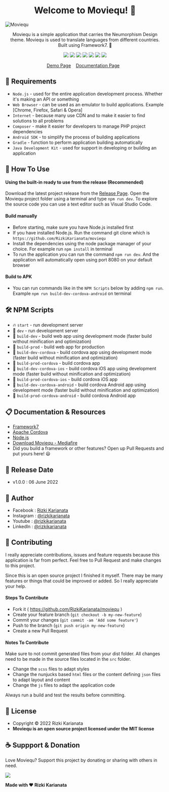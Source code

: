 <h1 align="center">Welcome to Moviequ! 👋 </h1>

![Moviequ](https://user-images.githubusercontent.com/52366240/172201537-3817acba-e9f8-4d01-94ae-1ca2d4fd11d2.png)

<p align="center">Moviequ is a simple application that carries the Neumorphism Design theme. Moviequ is used to translate languages from different countries. Built using Framework7. 💖 </p>

<p align="center">
<img src="https://img.shields.io/github/contributors/RizkiKarianata/moviequ?style=flat-square">
<img src="https://img.shields.io/github/issues/RizkiKarianata/moviequ?style=flat-square">
<img src="https://img.shields.io/github/stars/RizkiKarianata/moviequ?style=flat-square"> 
<img src="https://img.shields.io/github/forks/RizkiKarianata/moviequ?style=flat-square">
<img src="https://img.shields.io/github/last-commit/RizkiKarianata/moviequ.svg?style=flat-square">
<img src="https://img.shields.io/github/languages/code-size/RizkiKarianata/moviequ?style=flat-square">
<img src="https://img.shields.io/github/license/RizkiKarianata/moviequ?style=flat-square">
</p>

<p align="center">
<a href="https://karianata.com/moviequ/demo">Demo Page</a>&nbsp;&nbsp;&nbsp;
<a href="https://karianata.com/moviequ/docs">Documentation Page</a>&nbsp;&nbsp;&nbsp;
</p>

## 💾 Requirements

* `Node.js` - used for the entire application development process. Whether it's making an API or something
* `Web Browser` - can be used as an emulator to build applications. Example [Chrome, Firefox, Safari & Opera]
* `Internet` - because many use CDN and to make it easier to find solutions to all problems
* `Composer` - make it easier for developers to manage PHP project dependencies
* `Android SDK` - to simplify the process of building applications
* `Gradle` - function to perform application building automatically
* `Java Development Kit` - used for support in developing or building an application

## 🎯 How To Use

#### Using the built-in ready to use from the release (Recommended)

Download the latest project release from the [Release Page](https://github.com/RizkiKarianata/moviequ "Release Page"). Open the Moviequ project folder using a terminal and type `npm run dev`. To explore the source code you can use a text editor such as Visual Studio Code.

#### Build manually

* Before starting, make sure you have Node.js installed first
* If you have installed Node.js. Run the command git clone which is `https://github.com/RizkiKarianata/moviequ`
* Install the dependencies using the node package manager of your choice. For example run `npm install` in terminal
* To run the application you can run the command `npm run dev`. And the application will automatically open using port 8080 on your default browser

#### Build to APK

* You can run commands like in the `NPM Scripts` below by adding `npm run`. Example `npm run build-dev-cordova-android` on terminal

## 🛠 NPM Scripts

* 🔥 `start` - run development server
* 🔧 `dev` - run development server
* 🔧 `build-dev` - build web app using development mode (faster build without minification and optimization)
* 🔧 `build-prod` - build web app for production
* 📱 `build-dev-cordova` - build cordova app using development mode (faster build without minification and optimization)
* 📱 `build-prod-cordova` - build cordova app
* 📱 `build-dev-cordova-ios` - build cordova iOS app using development mode (faster build without minification and optimization)
* 📱 `build-prod-cordova-ios` - build cordova iOS app
* 📱 `build-dev-cordova-android` - build cordova Android app using development mode (faster build without minification and optimization)
* 📱 `build-prod-cordova-android` - build cordova Android app

## 📋 Documentation & Resources

* [Framework7](https://framework7.io/)
* [Apache Cordova](https://cordova.apache.org/)
* [Node.js](https://nodejs.org/en/)
* [Download Moviequ - Mediafire](https://www.mediafire.com/file/8vgwjzq7shjutrv/Movieku.apk/file)
* Did you build a framework or other features? Open up Pull Requests and put yours here! 😃

## 📆 Release Date

* v1.0.0 : 06 June 2022

## 🧑 Author

* Facebook : <a href="https://www.facebook.com/rizky.slankers.3386"> Rizki Karianata</a>
* Instagram : <a href="https://www.instagram.com/rizkikarianata"> @rizkikarianata</a>
* Youtube : <a href="https://www.youtube.com/channel/UCwhkJwsq6swJrerdP0tixJA"> @rizkikarianata</a>
* LinkedIn :  <a href="https://www.linkedin.com/in/rizkikarianata"> @rizkikarianata</a>

## 🤝 Contributing

<p>I really appreciate contributions, issues and feature requests because this application is far from perfect. Feel free to Pull Request and make changes to this project.</p>
<p>Since this is an open source project I finished it myself. There may be many features or things that could be improved or added. So I really appreciate your help.</p>

#### Steps To Contribute

* Fork it ( https://github.com/RizkiKarianata/moviequ )
* Create your feature branch (`git checkout -b my-new-feature`)
* Commit your changes (`git commit -am 'Add some feature'`)
* Push to the branch (`git push origin my-new-feature`)
* Create a new Pull Request

#### Notes To Contribute

Make sure to not commit generated files from your dist folder. All changes need to be made in the source files located in the `src` folder.

* Change the `scss` files to adapt styles
* Change the nunjucks based `html` files or the content defining `json` files to adapt layout and content
* Change the `js` files to adapt the application code

Always run a build and test the results before committing.

## 📝 License

* Copyright © 2022 Rizki Karianata
* **Moviequ is an open source project licensed under the MIT license**

## ☕️ Suppport & Donation

Love Moviequ? Support this project by donating or sharing with others in need.

<a href="https://www.buymeacoffee.com/rizkikarianata"><img src="https://img.shields.io/badge/Buy_Me_A_Coffee-FFDD00?style=for-the-badge&logo=buy-me-a-coffee&logoColor=black"/> </a>

**Made with ❤️ Rizki Karianata**
